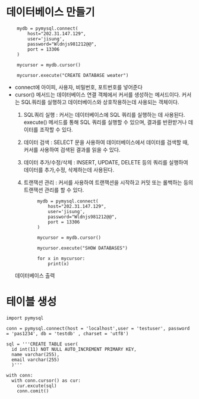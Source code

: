 # 데이터베이스 만들기
        mydb = pymysql.connect(
            host="202.31.147.129",
            user='jisung',
            password="Wldnjs981212@@",
            port = 13306
        )
        
        mycursor = mydb.cursor()
        
        mycursor.execute("CREATE DATABASE weater")
* connect에 아이피, 사용자, 비밀번호, 포트번호를 넣어준다
* cursor() 메서드는 데이터베이스 연결 객체에서 커서를 생성하는 메서드이다. 커서는 SQL쿼리를 실행하고 데이터베이스와 상호작용하는데 사용되는 객체이다.
    1. SQL쿼리 실행 : 커서는 데이터베이스에 SQL 쿼리를 실행하는 데 사용된다. execute() 메서드를 통해 SQL 쿼리를 실행할 수 있으며, 결과를 반환받거나 데이터를 조작할 수 있다.
    2. 데이터 검색 : SELECT 문을 사용하여 데이터베이스에서 데이터를 검색할 때, 커서를 사용하여 검색된 결과를 읽을 수 있다.
    3. 데이터 추가/수정/삭제 : INSERT, UPDATE, DELETE 등의 쿼리를 실행하여 데이터를 추가,수정, 삭제하는데 사용된다.
    4. 트랜잭션 관리 : 커서를 사용하여 트랜잭션을 시작하고 커밋 또는 롤백하는 등의 트랜잭션 관리를 할 수 있다.
 

                mydb = pymysql.connect(
                    host="202.31.147.129",
                    user='jisung',
                    password="Wldnjs981212@@",
                    port = 13306
                )
                
                mycursor = mydb.cursor()
                
                mycursor.execute("SHOW DATABASES")
                
                for x in mycursor:
                    print(x)
  데이터베이스 출력

# 테이블 생성
    import pymysql
    
    conn = pymysql.connect(host = 'localhost',user = 'testuser', password = 'pas1234', db = 'testdb' , charset = 'utf8')
    
    sql = '''CREATE TABLE user(
      id int(11) NOT NULL AUTO_INCREMENT PRIMARY KEY,
      name varchar(255),
      email varchar(255)
      )'''
    
    with conn:
      with conn.cursor() as cur:
        cur.excute(sql)
        conn.comit()

